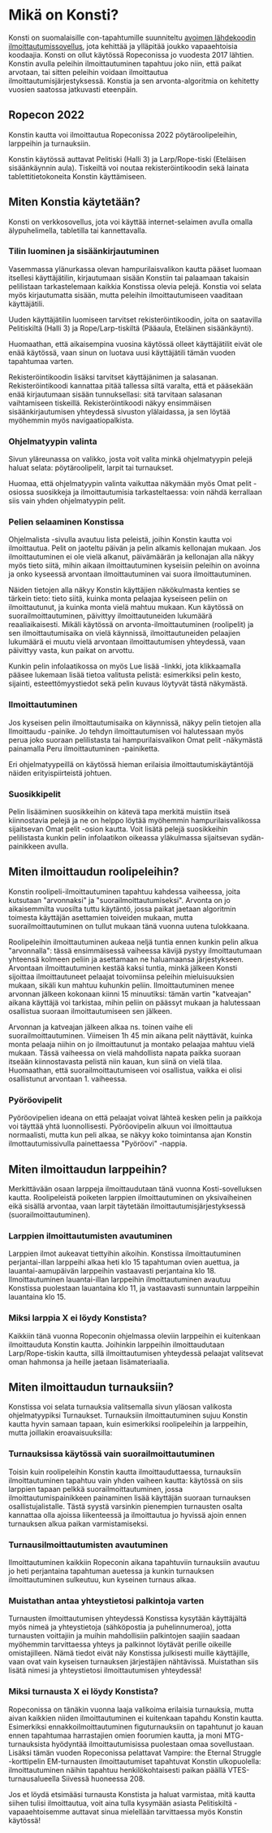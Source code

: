 # Mikä on Konsti?

Konsti on suomalaisille con-tapahtumille suunniteltu [avoimen lähdekoodin ilmoittautumissovellus](https://github.com/ropekonsti/konsti), jota kehittää ja ylläpitää joukko vapaaehtoisia koodaajia. Konsti on ollut käytössä Ropeconissa jo vuodesta 2017 lähtien. Konstin avulla peleihin ilmoittautuminen tapahtuu joko niin, että paikat arvotaan, tai sitten peleihin voidaan ilmoittautua ilmoittautumisjärjestyksessä. Konstia ja sen arvonta-algoritmia on kehitetty vuosien saatossa jatkuvasti eteenpäin.

## Ropecon 2022

Konstin kautta voi ilmoittautua Ropeconissa 2022 pöytäroolipeleihin, larppeihin ja turnauksiin.

Konstin käytössä auttavat Pelitiski (Halli 3) ja Larp/Rope-tiski (Eteläisen sisäänkäynnin aula). Tiskeiltä voi noutaa rekisteröintikoodin sekä lainata tablettitietokoneita Konstin käyttämiseen.

## Miten Konstia käytetään?

Konsti on verkkosovellus, jota voi käyttää internet-selaimen avulla omalla älypuhelimella, tabletilla tai kannettavalla.

### Tilin luominen ja sisäänkirjautuminen

Vasemmassa ylänurkassa olevan hampurilaisvalikon kautta pääset luomaan itsellesi käyttäjätilin, kirjautumaan sisään Konstiin tai palaamaan takaisin pelilistaan tarkastelemaan kaikkia Konstissa olevia pelejä. Konstia voi selata myös kirjautumatta sisään, mutta peleihin ilmoittautumiseen vaaditaan käyttäjätili.

Uuden käyttäjätilin luomiseen tarvitset rekisteröintikoodin, joita on saatavilla Pelitiskiltä (Halli 3) ja Rope/Larp-tiskiltä (Pääaula, Eteläinen sisäänkäynti).

Huomaathan, että aikaisempina vuosina käytössä olleet käyttäjätilit eivät ole enää käytössä, vaan sinun on luotava uusi käyttäjätili tämän vuoden tapahtumaa varten.

Rekisteröintikoodin lisäksi tarvitset käyttäjänimen ja salasanan. Rekisteröintikoodi kannattaa pitää tallessa siltä varalta, että et pääsekään enää kirjautumaan sisään tunnuksellasi: sitä tarvitaan salasanan vaihtamiseen tiskeillä. Rekisteröintikoodi näkyy ensimmäisen sisäänkirjautumisen yhteydessä sivuston ylälaidassa, ja sen löytää myöhemmin myös navigaatiopalkista.

### Ohjelmatyypin valinta

Sivun yläreunassa on valikko, josta voit valita minkä ohjelmatyypin pelejä haluat selata: pöytäroolipelit, larpit tai turnaukset.

Huomaa, että ohjelmatyypin valinta vaikuttaa näkymään myös Omat pelit -osiossa suosikkeja ja ilmoittautumisia tarkasteltaessa: voin nähdä kerrallaan siis vain yhden ohjelmatyypin pelit.

### Pelien selaaminen Konstissa

Ohjelmalista -sivulla avautuu lista peleistä, joihin Konstin kautta voi ilmoittautua. Pelit on jaoteltu päivän ja pelin alkamis kellonajan mukaan. Jos ilmoittautuminen ei ole vielä alkanut, päivämäärän ja kellonajan alla näkyy myös tieto siitä, mihin aikaan ilmoittautuminen kyseisiin peleihin on avoinna ja onko kyseessä arvontaan ilmoittautuminen vai suora ilmoittautuminen.

Näiden tietojen alla näkyy Konstin käyttäjien näkökulmasta kenties se tärkein tieto: tieto siitä, kuinka monta pelaajaa kyseiseen peliin on ilmoittautunut, ja kuinka monta vielä mahtuu mukaan. Kun käytössä on suorailmoittautuminen, päivittyy ilmoittautuneiden lukumäärä reaaliaikaisesti. Mikäli käytössä on arvonta-ilmoittautuminen (roolipelit) ja sen ilmoittautumisaika on vielä käynnissä, ilmoittautuneiden pelaajien lukumäärä ei muutu vielä arvontaan ilmoittautumisen yhteydessä, vaan päivittyy vasta, kun paikat on arvottu.

Kunkin pelin infolaatikossa on myös Lue lisää -linkki, jota klikkaamalla pääsee lukemaan lisää tietoa valitusta pelistä: esimerkiksi pelin kesto, sijainti, esteettömyystiedot sekä pelin kuvaus löytyvät tästä näkymästä.

### Ilmoittautuminen

Jos kyseisen pelin ilmoittautumisaika on käynnissä, näkyy pelin tietojen alla Ilmoittaudu -painike. Jo tehdyn ilmoittautumisen voi halutessaan myös perua joko suoraan pelilistasta tai hampurilaisvalikon Omat pelit -näkymästä painamalla Peru ilmoittautuminen -painiketta.

Eri ohjelmatyypeillä on käytössä hieman erilaisia ilmoittautumiskäytäntöjä näiden erityispiirteistä johtuen.

### Suosikkipelit

Pelin lisääminen suosikkeihin on kätevä tapa merkitä muistiin itseä kiinnostavia pelejä ja ne on helppo löytää myöhemmin hampurilaisvalikossa sijaitsevan Omat pelit -osion kautta. Voit lisätä pelejä suosikkeihin pelilistasta kunkin pelin infolaatikon oikeassa yläkulmassa sijaitsevan sydän-painikkeen avulla.

## Miten ilmoittaudun roolipeleihin?

Konstin roolipeli-ilmoittautuminen tapahtuu kahdessa vaiheessa, joita kutsutaan "arvonnaksi" ja "suorailmoittautumiseksi". Arvonta on jo aikaisemmilta vuosilta tuttu käytäntö, jossa paikat jaetaan algoritmin toimesta käyttäjän asettamien toiveiden mukaan, mutta suorailmoittautuminen on tullut mukaan tänä vuonna uutena tulokkaana.

Roolipeleihin ilmoittautuminen aukeaa neljä tuntia ennen kunkin pelin alkua "arvonnalla": tässä ensimmäisessä vaiheessa kävijä pystyy ilmoittautumaan yhteensä kolmeen peliin ja asettamaan ne haluamaansa järjestykseen. Arvontaan ilmoittautuminen kestää kaksi tuntia, minkä jälkeen Konsti sijoittaa ilmoittautuneet pelaajat toivomiinsa peleihin mieluisuuksien mukaan, sikäli kun mahtuu kuhunkin peliin. Ilmoittautuminen menee arvonnan jälkeen kokonaan kiinni 15 minuutiksi: tämän vartin "katveajan" aikana käyttäjä voi tarkistaa, mihin peliin on päässyt mukaan ja halutessaan osallistua suoraan ilmoittautumiseen sen jälkeen.

Arvonnan ja katveajan jälkeen alkaa ns. toinen vaihe eli suorailmoittautuminen. Viimeisen 1h 45 min aikana pelit näyttävät, kuinka monta pelaaja niihin on jo ilmoittautunut ja montako pelaajaa mahtuu vielä mukaan. Tässä vaiheessa on vielä mahdollista napata paikka suoraan itseään kiinnostavasta pelistä niin kauan, kun siinä on vielä tilaa. Huomaathan, että suorailmoittautumiseen voi osallistua, vaikka ei olisi osallistunut arvontaan 1. vaiheessa.

### Pyöröovipelit

Pyöröovipelien ideana on että pelaajat voivat lähteä kesken pelin ja paikkoja voi täyttää yhtä luonnollisesti. Pyöröovipelin alkuun voi ilmoittautua normaalisti, mutta kun peli alkaa, se näkyy koko toimintansa ajan Konstin ilmottautumissivulla painettaessa "Pyöröovi" -nappia.

## Miten ilmoittaudun larppeihin?

Merkittävään osaan larppeja ilmoittaudutaan tänä vuonna Kosti-sovelluksen kautta. Roolipeleistä poiketen larppien ilmoittautuminen on yksivaiheinen eikä sisällä arvontaa, vaan larpit täytetään ilmoittautumisjärjestyksessä (suorailmoittautuminen).

### Larppien ilmoittautumisten avautuminen

Larppien ilmot aukeavat tiettyihin aikoihin. Konstissa ilmoittautuminen perjantai-illan larppeihi alkaa heti klo 15 tapahtuman ovien auettua, ja lauantai-aamupäivän larppeihin vastaavasti perjantaina klo 18. Ilmoittautuminen lauantai-illan larppeihin ilmoittautuminen avautuu Konstissa puolestaan lauantaina klo 11, ja vastaavasti sunnuntain larppeihin lauantaina klo 15.

### Miksi larppia X ei löydy Konstista?

Kaikkiin tänä vuonna Ropeconin ohjelmassa oleviin larppeihin ei kuitenkaan ilmoittauduta Konstin kautta. Joihinkin larppeihin ilmoittaudutaan Larp/Rope-tiskin kautta, sillä ilmoittautumisen yhteydessä pelaajat valitsevat oman hahmonsa ja heille jaetaan lisämateriaalia.

## Miten ilmoittaudun turnauksiin?

Konstissa voi selata turnauksia valitsemalla sivun yläosan valikosta ohjelmatyypiksi Turnaukset. Turnauksiin ilmoittautuminen sujuu Konstin kautta hyvin samaan tapaan, kuin esimerkiksi roolipeleihin ja larppeihin, mutta joillakin eroavaisuuksilla:

### Turnauksissa käytössä vain suorailmoittautuminen

Toisin kuin roolipeleihin Konstin kautta ilmoittauduttaessa, turnauksiin ilmoittautuminen tapahtuu vain yhden vaiheen kautta: käytössä on siis larppien tapaan pelkkä suorailmoittautuminen, jossa ilmoittautumispainikkeen painaminen lisää käyttäjän suoraan turnauksen osallistujalistalle. Tästä syystä varsinkin pienempien turnausten osalta kannattaa olla ajoissa liikenteessä ja ilmoittautua jo hyvissä ajoin ennen turnauksen alkua paikan varmistamiseksi.

### Turnausilmoittautumisten avautuminen

Ilmoittautuminen kaikkiin Ropeconin aikana tapahtuviin turnauksiin avautuu jo heti perjantaina tapahtuman auetessa ja kunkin turnauksen ilmoittautuminen sulkeutuu, kun kyseinen turnaus alkaa.

### Muistathan antaa yhteystietosi palkintoja varten

Turnausten ilmoittautumisen yhteydessä Konstissa kysytään käyttäjältä myös nimeä ja yhteystietoja (sähköpostia ja puhelinnumeroa), jotta turnausten voittajiin ja muihin mahdollisiin palkintojen saajiin saadaan myöhemmin tarvittaessa yhteys ja palkinnot löytävät perille oikeille omistajilleen. Nämä tiedot eivät näy Konstissa julkisesti muille käyttäjille, vaan ovat vain kyseisen turnauksen järjestäjien nähtävissä. Muistathan siis lisätä nimesi ja yhteystietosi ilmoittautumisen yhteydessä!

### Miksi turnausta X ei löydy Konstista?

Ropeconissa on tänäkin vuonna laaja valikoima erilaisia turnauksia, mutta aivan kaikkien niiden ilmoittautuminen ei kuitenkaan tapahdu Konstin kautta. Esimerkiksi ennakkoilmoittautuminen figuturnauksiin on tapahtunut jo kauan ennen tapahtumaa harrastajien omien foorumien kautta, ja moni MTG-turnauksista hyödyntää ilmoittautumisissa puolestaan omaa sovellustaan. Lisäksi tämän vuoden Ropeconissa pelattavat Vampire: the Eternal Struggle -korttipelin EM-turnausten ilmoittautumiset tapahtuvat Konstin ulkopuolella: ilmoittautuminen näihin tapahtuu henkilökohtaisesti paikan päällä VTES-turnausalueella Siivessä huoneessa 208.

Jos et löydä etsimääsi turnausta Konstista ja haluat varmistaa, mitä kautta siihen tulisi ilmoittautua, voit aina tulla kysymään asiasta Pelitiskiltä - vapaaehtoisemme auttavat sinua mielellään tarvittaessa myös Konstin käytössä!
